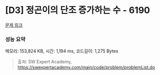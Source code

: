 # [D3] 정곤이의 단조 증가하는 수 - 6190 

[문제 링크](https://swexpertacademy.com/main/code/problem/problemDetail.do?contestProbId=AWcPjEuKAFgDFAU4) 

### 성능 요약

메모리: 153,824 KB, 시간: 1,194 ms, 코드길이: 1,275 Bytes



> 출처: SW Expert Academy, https://swexpertacademy.com/main/code/problem/problemList.do